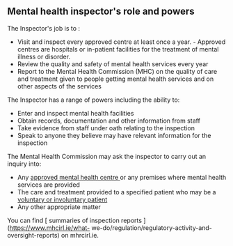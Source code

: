##  Mental health inspector's role and powers

The Inspector's job is to :

  * Visit and inspect every approved centre at least once a year. - Approved centres are hospitals or in-patient facilities for the treatment of mental illness or disorder. 
  * Review the quality and safety of mental health services every year 
  * Report to the Mental Health Commission (MHC) on the quality of care and treatment given to people getting mental health services and on other aspects of the services 

The Inspector has a range of powers including the ability to:

  * Enter and inspect mental health facilities 
  * Obtain records, documentation and other information from staff 
  * Take evidence from staff under oath relating to the inspection 
  * Speak to anyone they believe may have relevant information for the inspection 

The Mental Health Commission may ask the inspector to carry out an inquiry
into:

  * Any [ approved mental health centre ](https://www.mhcirl.ie/what-we-do/regulation/approved-centres) or any premises where mental health services are provided 
  * The care and treatment provided to a specified patient who may be a [ voluntary or involuntary patient ](https://www.citizensinformation.ie/en/health/health-services/mental-health/admission-to-a-psychiatric-hospital/)
  * Any other appropriate matter 

You can find [ summaries of inspection reports ](https://www.mhcirl.ie/what-
we-do/regulation/regulatory-activity-and-oversight-reports) on mhrcirl.ie.
